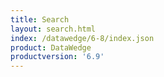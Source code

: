 ```yaml
---
title: Search
layout: search.html
index: /datawedge/6-8/index.json
product: DataWedge
productversion: '6.9'
---
```













